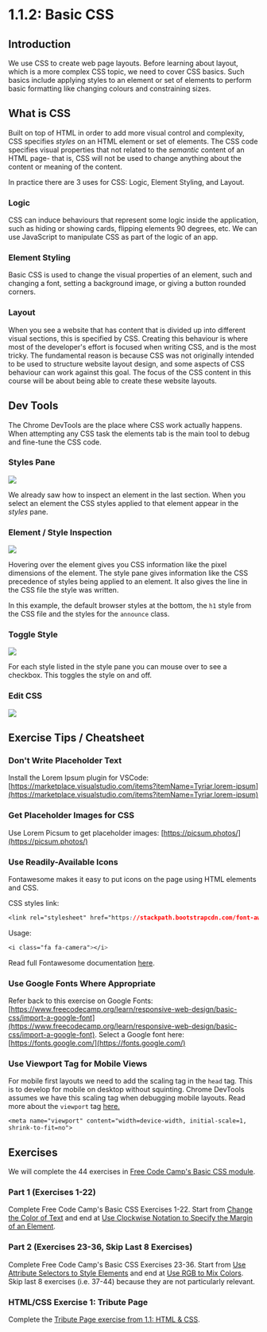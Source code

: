 # 1.1.2: Basic CSS

## Introduction

We use CSS to create web page layouts. Before learning about layout, which is a more complex CSS topic, we need to cover CSS basics. Such basics include applying styles to an element or set of elements to perform basic formatting like changing colours and constraining sizes.

## What is CSS

Built on top of HTML in order to add more visual control and complexity, CSS specifies _styles_ on an HTML element or set of elements. The CSS code specifies visual properties that not related to the _semantic_ content of an HTML page- that is, CSS will not be used to change anything about the content or meaning of the content.

In practice there are 3 uses for CSS: Logic, Element Styling, and Layout.

### **Logic**

CSS can induce behaviours that represent some logic inside the application, such as hiding or showing cards, flipping elements 90 degrees, etc. We can use JavaScript to manipulate CSS as part of the logic of an app.

### **Element Styling**

Basic CSS is used to change the visual properties of an element, such and changing a font, setting a background image, or giving a button rounded corners.

### **Layout**

When you see a website that has content that is divided up into different visual sections, this is specified by CSS. Creating this behaviour is where most of the developer's effort is focused when writing CSS, and is the most tricky. The fundamental reason is because CSS was not originally intended to be used to structure website layout design, and some aspects of CSS behaviour can work against this goal. The focus of the CSS content in this course will be about being able to create these website layouts.

## Dev Tools

The Chrome DevTools are the place where CSS work actually happens. When attempting any CSS task the elements tab is the main tool to debug and fine-tune the CSS code.

### Styles Pane

![](../../.gitbook/assets/dt-css-main.jpg)

We already saw how to inspect an element in the last section. When you select an element the CSS styles applied to that element appear in the _styles_ pane.

### Element / Style Inspection

![](../../.gitbook/assets/dt-css-hover.jpg)

Hovering over the element gives you CSS information like the pixel dimensions of the element. The style pane gives information like the CSS precedence of styles being applied to an element. It also gives the line in the CSS file the style was written.

In this example, the default browser styles at the bottom, the `h1` style from the CSS file and the styles for the `announce` class.

### Toggle Style

![](../../.gitbook/assets/dt-css-check.jpg)

For each style listed in the style pane you can mouse over to see a checkbox. This toggles the style on and off.

### Edit CSS

![](../../.gitbook/assets/dt-css-add.jpg)

## Exercise Tips / Cheatsheet

### Don't Write Placeholder Text

Install the Lorem Ipsum plugin for VSCode: [https://marketplace.visualstudio.com/items?itemName=Tyriar.lorem-ipsum](https://marketplace.visualstudio.com/items?itemName=Tyriar.lorem-ipsum)

### Get Placeholder Images for CSS

Use Lorem Picsum to get placeholder images: [https://picsum.photos/](https://picsum.photos/)

### Use Readily-Available Icons

Fontawesome makes it easy to put icons on the page using HTML elements and CSS.

CSS styles link:

```css
<link rel="stylesheet" href="https://stackpath.bootstrapcdn.com/font-awesome/4.7.0/css/font-awesome.min.css" crossorigin="anonymous">
```

Usage:

```css
<i class="fa fa-camera"></i>
```

Read full Fontawesome documentation [here](https://fontawesome.com/how-to-use/on-the-web/referencing-icons/basic-use).

### Use Google Fonts Where Appropriate

Refer back to this exercise on Google Fonts: [https://www.freecodecamp.org/learn/responsive-web-design/basic-css/import-a-google-font](https://www.freecodecamp.org/learn/responsive-web-design/basic-css/import-a-google-font). Select a Google font here: [https://fonts.google.com/](https://fonts.google.com/)

### Use Viewport Tag for Mobile Views

For mobile first layouts we need to add the scaling tag in the `head` tag. This is to develop for mobile on desktop without squinting. Chrome DevTools assumes we have this scaling tag when debugging mobile layouts. Read more about the `viewport` tag [here.](https://developer.mozilla.org/en-US/docs/Web/HTML/Viewport_meta_tag)

```markup
<meta name="viewport" content="width=device-width, initial-scale=1, shrink-to-fit=no">
```

## Exercises

We will complete the 44 exercises in [Free Code Camp's Basic CSS module](https://www.freecodecamp.org/learn/responsive-web-design/basic-css/).

### Part 1 \(Exercises 1-22\)

Complete Free Code Camp's Basic CSS Exercises 1-22. Start from [Change the Color of Text](https://www.freecodecamp.org/learn/responsive-web-design/basic-css/change-the-color-of-text) and end at [Use Clockwise Notation to Specify the Margin of an Element](https://www.freecodecamp.org/learn/responsive-web-design/basic-css/use-clockwise-notation-to-specify-the-margin-of-an-element).

### Part 2 \(Exercises 23-36, Skip Last 8 Exercises\)

Complete Free Code Camp's Basic CSS Exercises 23-36. Start from [Use Attribute Selectors to Style Elements](https://www.freecodecamp.org/learn/responsive-web-design/basic-css/use-attribute-selectors-to-style-elements) and end at [Use RGB to Mix Colors](https://www.freecodecamp.org/learn/responsive-web-design/basic-css/use-rgb-to-mix-colors). Skip last 8 exercises \(i.e. 37-44\) because they are not particularly relevant.

### HTML/CSS Exercise 1: Tribute Page

Complete the [Tribute Page exercise from 1.1: HTML & CSS](./#html-css-exercise-tribute-page).

